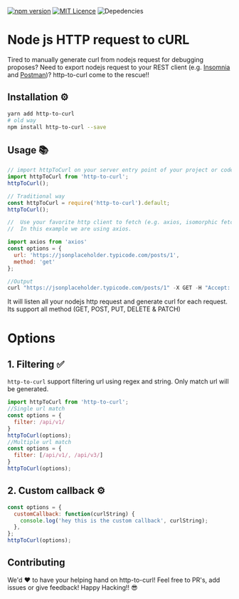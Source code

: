 [![npm version](https://badge.fury.io/js/http-to-curl.svg)](https://badge.fury.io/js/http-to-curl)
[![MIT Licence](https://badges.frapsoft.com/os/mit/mit.svg?v=103)](https://opensource.org/licenses/mit-license.php)
![Depedencies](https://david-dm.org/drgx/http-to-curl.svg)

# Node js HTTP request to cURL

Tired to manually generate curl from nodejs request for debugging proposes? Need to export nodejs request to your REST client (e.g. [Insomnia](https://insomnia.rest/) and [Postman](https://www.getpostman.com/))? http-to-curl come to the rescue!!

## Installation ⚙️

```sh
yarn add http-to-curl
# old way
npm install http-to-curl --save
```

## Usage 📚

```js
// import httpToCurl on your server entry point of your project or code (e.g. server.js / index.js)
import httpToCurl from 'http-to-curl';
httpToCurl();

// Traditional way
const httpToCurl = require('http-to-curl').default;
httpToCurl();

//  Use your favorite http client to fetch (e.g. axios, isomorphic fetch or even vanilla request) all works well with http-to-curl.
//  In this example we are using axios.

import axios from 'axios'
const options = {
  url: 'https://jsonplaceholder.typicode.com/posts/1',
  method: 'get'
};

//Output
curl "https://jsonplaceholder.typicode.com/posts/1" -X GET -H "Accept: application/json, text/plain, */*" -H "User-Agent: axios/0.18.0"
```

It will listen all your nodejs http request and generate curl for each request. Its support all method (GET, POST, PUT, DELETE & PATCH)

# Options

## 1. Filtering ✅

`http-to-curl` support filtering url using regex and string. Only match url will be generated.

```js
import httpToCurl from 'http-to-curl';
//Single url match
const options = {
  filter: /api/v1/
}
httpToCurl(options);
//Multiple url match
const options = {
  filter: [/api/v1/, /api/v3/]
}
httpToCurl(options);
```

## 2. Custom callback ⚙️

```js
const options = {
  customCallback: function(curlString) {
    console.log('hey this is the custom callback', curlString);
  },
};
httpToCurl(options);
```

## Contributing

We'd ❤️ to have your helping hand on http-to-curl! Feel free to PR's, add issues or give feedback! Happy Hacking!! 😎
